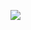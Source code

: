 ![](https://visitor-badge.laobi.icu/badge?page_id=Roni-Ravin.Roni-Ravin)
     
     
     
          
 
